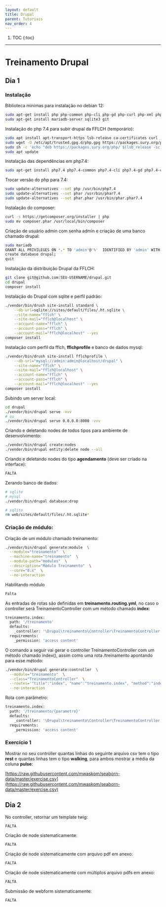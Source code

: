 ```yaml
---
layout: default
title: Drupal
parent: Tutoriais
nav_order: 4
---
```

1. TOC
{:toc}
---

# Treinamento Drupal

## Dia 1

### Instalação 

Biblioteca mínimas para instalação no debian 12:

```bash
sudo apt-get install php php-common php-cli php-gd php-curl php-xml php-mbstring php-zip php-sybase php-mysql php-sqlite3
sudo apt-get install mariadb-server sqlite3 git
```

Instalação do php 7.4 para subir drupal da FFLCH (temporário):

```bash
sudo apt install apt-transport-https lsb-release ca-certificates curl -y
sudo wget -O /etc/apt/trusted.gpg.d/php.gpg https://packages.sury.org/php/apt.gpg 
sudo sh -c 'echo "deb https://packages.sury.org/php/ $(lsb_release -sc) main" > /etc/apt/sources.list.d/php.list'
sudo apt update
```

Instalação das dependências em php7.4:

```bash
sudo apt-get install php7.4 php7.4-common php7.4-cli php7.4-gd php7.4-curl php7.4-xml php7.4-mbstring php7.4-zip php7.4-sybase php7.4-sqlite3 php7.4-mysql
```

Trocar versão do php para 7.4:

```bash
sudo update-alternatives --set php /usr/bin/php7.4
sudo update-alternatives --set phar /usr/bin/phar7.4 
sudo update-alternatives --set phar.phar /usr/bin/phar.phar7.4 
```

Instalação do composer:

```bash
curl -s https://getcomposer.org/installer | php
sudo mv composer.phar /usr/local/bin/composer
```

Criação de usuário admin com senha admin e criação de uma banco chamado drupal:
```bash
sudo mariadb
GRANT ALL PRIVILEGES ON *.* TO 'admin'@'%'  IDENTIFIED BY 'admin' WITH GRANT OPTION;
create database drupal;
quit
```

Instalação da distribuição Drupal da FFLCH: 

```bash
git clone git@github.com:SEU-USERNAME/drupal.git
cd drupal
composer install
```

Instalação do Drupal com sqlite e perfil padrão:

```bash
./vendor/bin/drush site-install standard \
    --db-url=sqlite://sites/default/files/.ht.sqlite \
    --site-name="fflch" \
    --site-mail="fflch@localhost" \
    --account-name="fflch" \
    --account-pass="fflch" \
    --account-mail="fflch@localhost" --yes
composer install
```

Instalação com perfil da fflch, **fflchprofile** e banco de dados mysql:
```bash
./vendor/bin/drush site-install fflchprofile \
    --db-url="mysql://admin:admin@localhost/drupal" \
    --site-name="fflch" \
    --site-mail="fflch@localhost" \
    --account-name="fflch" \
    --account-pass="fflch" \
    --account-mail="fflch@localhost" --yes
composer install
```

Subindo um server local:
```bash
cd drupal
./vendor/bin/drupal serve -vvv
# ou
./vendor/bin/drupal serve 0.0.0.0:8000 -vvv
```

Criando e deletando nodes de todos tipos para ambiente de desenvolvimento:

```bash
./vendor/bin/drupal create:nodes
./vendor/bin/drupal entity:delete node --all
```

Criando e deletando nodes do tipo **agendamento** (deve ser criado na interface):

```bash
FALTA
```

Zerando banco de dados:
```bash
# sqlite
# mysql
./vendor/bin/drupal database:drop

# sqlite
rm web/sites/default/files/.ht.sqlite*
```

### Criação de módulo:

Criação de um módulo chamado treinamento:

```bash
./vendor/bin/drupal generate:module  \
  --module="treinamento"  \
  --machine-name="treinamento"  \
  --module-path="modules"  \
  --description="Módulo Treinamento"  \
  --core="8.x"  \
  --no-interaction
```

Habilitando módulo

```bash
Falta
```

As entradas de rotas são definidas em **treinamento.routing.yml**, no caso o controller será TreinamentoController com um método chamado **index**:

```bash
treinamento.index:
  path: '/treinamento'
  defaults:
    _controller: '\Drupal\treinamento\Controller\TreinamentoController::index'
  requirements:
    _permission: 'access content'
```

O comando a seguir vai gerar o controller TreinamentoController com um método chamado index(), assim como uma rota /treinamento apontando para esse método:

```bash
./vendor/bin/drupal generate:controller  \
  --module="treinamento"  \
  --class="TreinamentoController"  \
  --routes='"title":"index", "name":"treinamento.index", "method":"index", "path":"/treinamento"'  \
  --no-interaction
```

Rota com parâmetro:

```bash
treinamento.index:
  path: '/treinamento/{parametro}'
  defaults:
    _controller: '\Drupal\treinamento\Controller\TreinamentoController::index'
  requirements:
    _permission: 'access content'
```
### Exercício 1

Mostrar no seu controller quantas linhas do seguinte arquivo csv tem o tipo **rest** e quantas linhas tem o tipo **walking**, para ambos mostrar a média da coluna **pulse**:

[https://raw.githubusercontent.com/mwaskom/seaborn-data/master/exercise.csv](https://raw.githubusercontent.com/mwaskom/seaborn-data/master/exercise.csv)

## Dia 2
No controller, retornar um template twig:

```bash
FALTA
```

Criação de node sistematicamente:

```bash
FALTA
```

Criação de node sistematicamente com arquivo pdf em anexo:

```bash
FALTA
```

Criação de node sistematicamente com múltiplos arquivo pdfs em anexo:

```bash
FALTA
```

Submissão de webform sistematicamente:

```bash
FALTA
```




